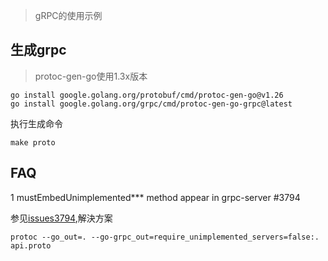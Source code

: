 >gRPC的使用示例


## 生成grpc
>protoc-gen-go使用1.3x版本
```
go install google.golang.org/protobuf/cmd/protoc-gen-go@v1.26
go install google.golang.org/grpc/cmd/protoc-gen-go-grpc@latest
```


执行生成命令
```
make proto
```

## FAQ

1 mustEmbedUnimplemented*** method appear in grpc-server #3794

参见[issues3794](https://github.com/grpc/grpc-go/issues/3794),解決方案
```
protoc --go_out=. --go-grpc_out=require_unimplemented_servers=false:. api.proto
```
